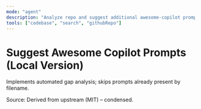 ```yaml
---
mode: "agent"
description: "Analyze repo and suggest additional awesome-copilot prompts not yet installed."
tools: ["codebase", "search", "githubRepo"]
---
```


# Suggest Awesome Copilot Prompts (Local Version)

Implements automated gap analysis; skips prompts already present by filename.

Source: Derived from upstream (MIT) – condensed.
